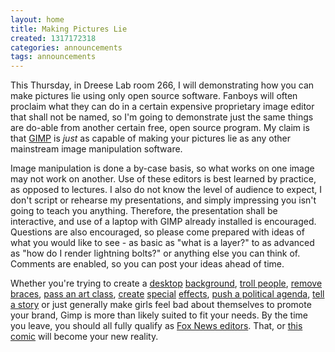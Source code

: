```yaml
---
layout: home
title: Making Pictures Lie
created: 1317172318
categories: announcements
tags: announcements
---
```

This Thursday, in Dreese Lab room 266, I will demonstrating how you can make pictures lie using only open source software. Fanboys will often proclaim what they can do in a certain expensive proprietary image editor that shall not be named, so I'm going to demonstrate just the same things are do-able from another certain free, open source program. My claim is that [GIMP](http://www.gimp.org/) is _just_ as capable of making your pictures lie as any other mainstream image manipulation software.

Image manipulation is done a by-case basis, so what works on one image may not work on another. Use of these editors is best learned by practice, as opposed to lectures. I also do not know the level of audience to expect, I don't script or rehearse my presentations, and simply impressing you isn't going to teach you anything. Therefore, the presentation shall be interactive, and use of a laptop with GIMP already installed is encouraged. Questions are also encouraged, so please come prepared with ideas of what you would like to see - as basic as "what is a layer?" to as advanced as "how do I render lightning bolts?" or anything else you can think of. Comments are enabled, so you can post your ideas ahead of time.

Whether you're trying to create a [desktop](/%7Eswaneybr/images/lightning.xcf) [background](https://www.youtube.com/watch?v=wijtKqdUYsM), [troll people](http://www.thedailyshow.com/watch/mon-july-14-2008/photoshop-of-horrors), [remove braces](https://www.youtube.com/watch?v=dIVJQG2XREA), [pass an art class](https://www.youtube.com/watch?v=3RtFt6axp5s), [create](http://ajitgraphics.blogspot.com/2008/09/neon-lights-tutorial-gimp.html) [special](http://www.gimpusers.com/tutorials/hot-wallpaper-1.html) [effects](https://www.youtube.com/watch?v=TY7LMnsf-7Y), [push a political agenda](http://www.colbertnation.com/the-colbert-report-videos/340907/july-07-2010/the-economist-photoshops-obama-s-picture), [tell a story](/%7Eswaneybr/images/stallman-gates.xcf) or just generally make girls feel bad about themselves to promote your brand, Gimp is more than likely suited to fit your needs. By the time you leave, you should all fully qualify as [Fox News editors](http://mediamatters.org/research/200807020002?f=h_top). That, or [this comic](/sites/default/files/gimped.jpg) will become your new reality.

<div><object width="420" height="315"><param name="movie" value="https://www.youtube.com/v/BafertvtNnc?version=3&amp;hl=en_US&amp;rel=0"><param name="allowFullScreen" value="true"><param name="allowscriptaccess" value="always"><embed src="https://www.youtube.com/v/BafertvtNnc?version=3&amp;hl=en_US&amp;rel=0" type="application/x-shockwave-flash" width="420" height="315" allowscriptaccess="always" allowfullscreen="true"></object></div>
